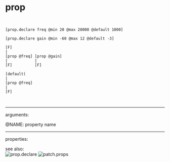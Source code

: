 # prop

```


[prop.declare freq @min 20 @max 20000 @default 1000]

[prop.declare gain @min -60 @max 12 @default -3]

[F]
|
[prop @freq] [prop @gain]
|            |
[F]          [F]

[default(
|
[prop @freq]
|
[F]

            
```
---
arguments:

@NAME: property name<br>

---
properties:


see also:<br>
![prop.declare]("img/object_prop.declare.png")
![patch.props]("img/object_patch.props.png")

